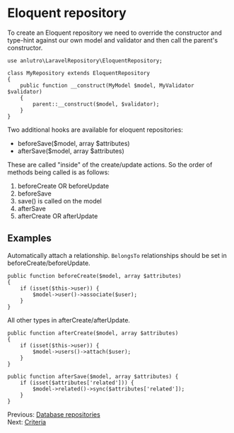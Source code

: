 # Eloquent repository

To create an Eloquent repository we need to override the constructor and type-hint against our own model and validator and then call the parent's constructor.

	use anlutro\LaravelRepository\EloquentRepository;
	
	class MyRepository extends EloquentRepository
	{
		public function __construct(MyModel $model, MyValidator $validator)
		{
			parent::__construct($model, $validator);
		}
	}

Two additional hooks are available for eloquent repositories:

- beforeSave($model, array $attributes)
- afterSave($model, array $attributes)

These are called "inside" of the create/update actions. So the order of methods being called is as follows:

1. beforeCreate OR beforeUpdate
2. beforeSave
3. save() is called on the model
4. afterSave
5. afterCreate OR afterUpdate

## Examples

Automatically attach a relationship. `BelongsTo` relationships should be set in beforeCreate/beforeUpdate.

	public function beforeCreate($model, array $attributes)
	{
		if (isset($this->user)) {
			$model->user()->associate($user);
		}
	}

All other types in afterCreate/afterUpdate.

	public function afterCreate($model, array $attributes)
	{
		if (isset($this->user)) {
			$model->users()->attach($user);
		}
	}

	public function afterSave($model, array $attributes) {
		if (isset($attributes['related'])) {
			$model->related()->sync($attributes['related']);
		}
	}

Previous: [Database repositories](2-database.md)  
Next: [Criteria](4-criteria.md)
